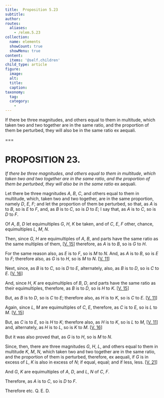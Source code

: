 ```yaml
---
title:  Proposition 5.23
subtitle: 
author:
routes:
  aliases:
    - /elem.5.23
collection:
  name: elements
  showCount: true
  showMenu: true
content:
  items: '@self.children'
child_type: article
figure:
  image:
  alt:
  title:
  caption:
taxonomy:
  tag:
  category:
    - 
---
```


<p><emph>If there be three magnitudes</emph>, <emph>and others equal to them in multitude</emph>, <emph>which taken two and two together are in the same ratio</emph>, <emph>and the proportion of them be perturbed</emph>, <emph>they will also be in the same ratio</emph>
       <foreign lang="la">ex aequali</foreign>. </p>

===

<h1>PROPOSITION 23.</h1>
<p><em>If there be three magnitudes</em>, <em>and others equal to them in multitude</em>, <em>which taken two and two together are in the same ratio</em>, <em>and the proportion of them be perturbed</em>, <em>they will also be in the same ratio</em>
       <foreign lang="la">ex aequali</foreign>. </p>

<p>Let there be three magnitudes <em>A</em>, <em>B</em>, <em>C</em>, and others equal to them in multitude, which, taken two and two together, are in the same proportion, namely <em>D</em>, <em>E</em>, <em>F</em>; and let the proportion of them be perturbed, so that, <span class="center">as <em>A</em> is to <em>B</em>, so is <em>E</em> to <em>F</em>,</span> and, as <em>B</em> is to <em>C</em>, so is <em>D</em> to <em>E</em>; I say that, as <em>A</em> is to <em>C</em>, so is <em>D</em> to <em>F</em>. 
      </p>

<p>Of <em>A</em>, <em>B</em>, <em>D</em> let equimultiples <em>G</em>, <em>H</em>, <em>K</em> be taken, and of <em>C</em>, <em>E</em>, <em>F</em> other, chance, equimultiples <em>L</em>, <em>M</em>, <em>N</em>. </p>

<p>Then, since <em>G</em>, <em>H</em> are equimultiples of <em>A</em>, <em>B</em>, and parts have the same ratio as the same multiples of them, [<a href="/elem.5.15">V. 15</a>] <span class="center">therefore, as <em>A</em> is to <em>B</em>, so is <em>G</em> to <em>H</em>.</span>
      </p>

<p>For the same reason also, <span class="center">as <em>E</em> is to <em>F</em>, so is <em>M</em> to <em>N</em>.</span> And, as <em>A</em> is to <em>B</em>, so is <em>E</em> to <em>F</em>; <span class="center">therefore also, as <em>G</em> is to <em>H</em>, so is <em>M</em> to <em>N</em>. [<a href="/elem.5.11">V. 11</a>]</span>
      </p>

<p>Next, since, as <em>B</em> is to <em>C</em>, so is <em>D</em> to <em>E</em>, alternately, also, as <em>B</em> is to <em>D</em>, so is <em>C</em> to <em>E</em>. [<a href="/elem.5.16">V. 16</a>] </p>

<p>And, since <em>H</em>, <em>K</em> are equimultiples of <em>B</em>, <em>D</em>, and parts have the same ratio as their equimultiples, <span class="center">therefore, as <em>B</em> is to <em>D</em>, so is <em>H</em> to <em>K</em>. [<a href="/elem.5.15">V. 15</a>]</span>
       <pb n="182"/></p>

<p>But, as <em>B</em> is to <em>D</em>, so is <em>C</em> to <em>E</em>; <span class="center">therefore also, as <em>H</em> is to <em>K</em>, so is <em>C</em> to <em>E</em>. [<a href="/elem.5.11">V. 11</a>]</span>
      </p>

<p>Again, since <em>L</em>, <em>M</em> are equimultiples of <em>C</em>, <em>E</em>, <span class="center">therefore, as <em>C</em> is to <em>E</em>, so is <em>L</em> to <em>M</em>. [<a href="/elem.5.15">V. 15</a>]</span>
      </p>

<p>But, as <em>C</em> is to <em>E</em>, so is <em>H</em> to <em>K</em>; <span class="center">therefore also, as <em>H</em> is to <em>K</em>, so is <em>L</em> to <em>M</em>, [<a href="/elem.5.11">V. 11</a>]</span> and, alternately, as <em>H</em> is to <em>L</em>, so is <em>K</em> to <em>M</em>. [<a href="/elem.5.16">V. 16</a>] </p>

<p>But it was also proved that, <span class="center">as <em>G</em> is to <em>H</em>, so is <em>M</em> to <em>N</em>.</span>
      </p>

<p>Since, then, there are three magnitudes <em>G</em>, <em>H</em>, <em>L</em>, and others equal to them in multitude <em>K</em>, <em>M</em>, <em>N</em>, which taken two and two together are in the same ratio, and the proportion of them is perturbed, therefore, <foreign lang="la">ex aequali</foreign>, if <em>G</em> is in excess of <em>L</em>, <em>K</em> is also in excess of <em>N</em>; if equal, equal; and if less, less. [<a href="/elem.5.21">V. 21</a>] </p>

<p>And <em>G</em>, <em>K</em> are equimultiples of <em>A</em>, <em>D</em>, and <em>L</em>, <em>N</em> of <em>C</em>, <em>F</em>. </p>

<p>Therefore, as <em>A</em> is to <em>C</em>, so is <em>D</em> to <em>F</em>. </p>

<p>Therefore etc. Q. E. D.</p>
